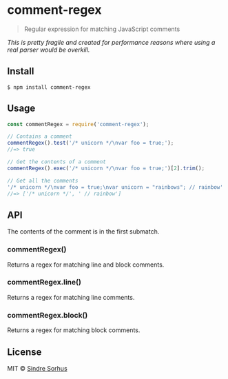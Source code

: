 # comment-regex

> Regular expression for matching JavaScript comments

*This is pretty fragile and created for performance reasons where using a real parser would be overkill.*


## Install

```
$ npm install comment-regex
```


## Usage

```js
const commentRegex = require('comment-regex');

// Contains a comment
commentRegex().test('/* unicorn */\nvar foo = true;');
//=> true

// Get the contents of a comment
commentRegex().exec('/* unicorn */\nvar foo = true;')[2].trim();

// Get all the comments
'/* unicorn */\nvar foo = true;\nvar unicorn = "rainbows"; // rainbow'.match(commentRegex());
//=> ['/* unicorn */', ' // rainbow']
```


## API

The contents of the comment is in the first submatch.

### commentRegex()

Returns a regex for matching line and block comments.

### commentRegex.line()

Returns a regex for matching line comments.

### commentRegex.block()

Returns a regex for matching block comments.


## License

MIT © [Sindre Sorhus](https://sindresorhus.com)
